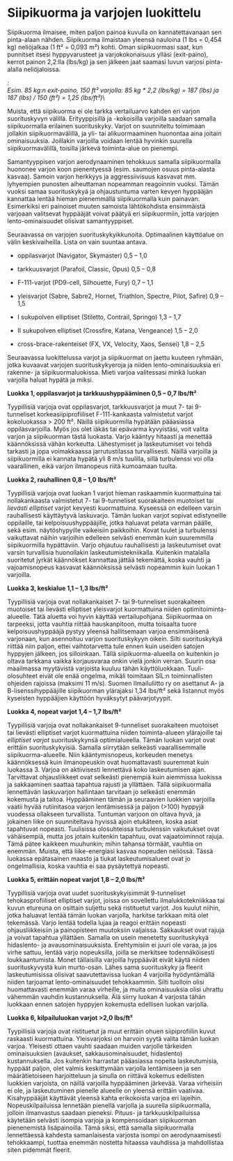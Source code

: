 # Siipikuorma ja varjojen luokittelu

Siipikuorma ilmaisee, miten paljon painoa kuvulla on kannatettavanaan
sen pinta-alaan nähden. Siipikuorma ilmaistaan yleensä nauloina (1 lbs =
0,454 kg) neliöjalkaa (1 ft² = 0,093 m²) kohti. Oman siipikuormasi saat,
kun punnitset itsesi hyppyvarusteet ja varjokokonaisuus ylläsi
(exit-paino), kerrot painon 2,2:lla (lbs/kg) ja sen jälkeen jaat saamasi
luvun varjosi pinta-alalla neliöjaloissa.
 

:   \
    *Esim. 85 kg:n exit-paino, 150 ft² varjolla: 85 kg \* 2,2 (lbs/kg) =
    187 (lbs) ja 187 (lbs) / 150 (ft²) = 1,25 (lbs/ft²)*\

Muista, että siipikuorma ei ole tarkka vertailuarvo kahden eri varjon
suorituskyvyn välillä. Erityyppisillä ja -kokoisilla varjoilla saadaan
samalla siipikuormalla erilainen suorituskyky. Varjot on suunniteltu
toimimaan jollakin siipikuormavälillä, ja yli- tai alikuormaaminen
huonontaa aina joitain ominaisuuksia. Joillakin varjoilla voidaan lentää
hyvinkin suurella siipikuormavälillä, toisilla järkevä toiminta-alue on
pienempi.

Samantyyppisen varjon aerodynaaminen tehokkuus samalla siipikuormalla
huononee varjon koon pienentyessä (esim. saumojen osuus pinta-alasta
kasvaa). Samoin varjon herkkyys ja aggressiivisuus kasvavat mm.
lyhyempien punosten aiheuttaman nopeamman reagoinnin vuoksi. Tämän
vuoksi samaa suorituskykyä ja ohjaustuntuma varten kevyen hyppääjän
kannattaa lentää hieman pienemmällä siipikuormalla kuin painavan.
Esimerkiksi eri painoiset muuten samoista lähtökohdista ensimmäistä
varjoaan valitsevat hyppääjät voivat päätyä eri siipikuormiin, jotta
varjojen lento-ominaisuudet olisivat samantyyppiset.

Seuraavassa on varjojen suorituskykyikkunoita. Optimaalinen käyttöalue
on välin keskivaiheilla. Lista on vain suuntaa antava.

-   oppilasvarjot (Navigator, Skymaster) 0,5 – 1,0

-   tarkkuusvarjot (Parafoil, Classic, Opus) 0,5 – 0,8

-   F-111-varjot (PD9-cell, Silhouette, Fury) 0,7 – 1,1

-   yleisvarjot (Sabre, Sabre2, Hornet, Triathlon, Spectre,
    Pilot, Safire) 0,9 – 1,5

-   I sukupolven elliptiset (Stiletto, Contrail, Springo) 1,3 – 1,7

-   II sukupolven elliptiset (Crossfire, Katana, Vengeance) 1,5 – 2,0

-   cross-brace-rakenteiset (FX, VX, Velocity, Xaos, Sensei) 1,8 – 2,5

Seuraavassa luokittelussa varjot ja siipikuormat on jaettu kuuteen
ryhmään, jotka kuvaavat varjojen suorituskykyeroja ja niiden
lento-ominaisuuksia eri rakenne- ja siipikuormaluokissa. Mieti varjoa
valitessasi minkä luokan varjolla haluat hypätä ja miksi.

**Luokka 1, oppilasvarjot ja tarkkuushyppääminen 0,5 – 0,7 lbs/ft²**

Tyypillisiä varjoja ovat oppilasvarjot, tarkkuusvarjot ja muut 7- tai
9-tunneliset korkeasiipiprofiiliset F-111-kankaasta valmistetut varjot
kokoluokassa &gt; 200 ft². Näillä siipikuormilla hypätään pääasiassa
oppilasvarjoilla. Myös jos olet iäkäs tai epävarma kyvyistäsi, voit
valita varjon ja siipikuorman tästä luokasta. Varjo kääntyy hitaasti ja
menettää käännöksissä vähän korkeutta. Lähestymiset ja laskeutumiset voi
tehdä tarkasti ja jopa voimakkaassa jarrutustilassa turvallisesti.
Näillä varjoilla ja siipikuormilla ei kannata hypätä yli 8 m/s tuulilla,
sillä turbulenssi voi olla vaarallinen, eikä varjon ilmanopeus riitä
kumoamaan tuulta.

**Luokka 2, rauhallinen 0,8 – 1,0 lbs/ft²**

Tyypillisiä varjoja ovat luokan 1 varjot hieman raskaammin kuormattuina
tai nollakankaasta valmistetut 7- tai 9-tunneliset suorakaiteen
muotoiset tai *lievästi elliptiset* varjot kevyesti kuormattuina.
Kyseessä on edelleen varsin rauhallisesti käyttäytyvä laskuvarjo. Tämän
luokan varjot sopivat edistyneille oppilaille, tai
kelpoisuushyppääjille, jotka haluavat pelata varman päälle, sekä esim.
näytöshypyille vaikeisiin paikkoihin. Kovat tuulet ja turbulenssi
vaikuttavat näihin varjoihin edelleen selvästi enemmän kuin suuremmilla
siipikuormilla hypättäviin. Varjo ohjautuu rauhallisesti ja
laskeutumiset ovat varsin turvallisia huonollakin
laskeutumistekniikalla. Kuitenkin matalalla suoritetut jyrkät käännökset
kannattaa jättää tekemättä, koska vauhti ja vajoamisnopeus kasvavat
käännöksissä selvästi nopeammin kuin luokan 1 varjoilla.

**Luokka 3, keskialue 1,1 – 1,3 lbs/ft²**

Tyypillisiä varjoja ovat nollakankaiset 7- tai 9-tunneliset suorakaiteen
muotoiset tai lievästi elliptiset yleisvarjot kuormattuina niiden
optimitoiminta-alueelle. Tätä aluetta voi hyvin käyttää vertailupohjana.
Siipikuormaa on tarpeeksi, jotta vauhtia riittää hauskanpitoon, mutta
toisaalta tuore kelpoisuushyppääjä pystyy yleensä hallitsemaan varjoa
ensimmäisenä varjonaan, kun asennoituu varjon suorituskykyyn oikein.
Silti suorituskykyä riittää niin paljon, ettei vaihtotarvetta tule ennen
kuin useiden satojen hyppyjen jälkeen, jos silloinkaan. Tällä
siipikuorma-alueella on kuitenkin jo oltava tarkkana vaikka korjausvaraa
onkin vielä jonkin verran. Suurin osa maailmassa myytävistä varjoista
kuuluu tähän käyttöluokkaan. Tuuli-olosuhteet eivät ole enää ongelma,
mikäli toimitaan SIL:n toiminnallisten ohjeiden rajoissa (maksimi 11
m/s). Suomen Ilmailuliitto ry on asettanut A- ja B-lisenssihyppääjille
siipikuorman ylärajaksi 1,34 lbs/ft² sekä listannut myös kyseisten
hyppääjien käyttöön hyväksytyt päävarjotyypit.

**Luokka 4, nopeat varjot 1,4 – 1,7 lbs/ft²**

Tyypillisiä varjoja ovat nollakankaiset 9-tunneliset suorakaiteen
muotoiset tai lievästi elliptiset varjot kuormattuina niiden
toiminta-alueen ylärajoille tai *elliptiset varjot* suorituskykynsä
optimialueella. Tämän luokan varjot ovat erittäin suorituskykyisiä.
Samalla siirrytään selkeästi vaarallisemmalle siipikuorma-alueelle. Niin
kääntymisnopeus, korkeuden menetys käännöksessä kuin ilmanopeuskin ovat
huomattavasti suuremmat kuin luokassa 3. Varjoa on aktiivisesti
lennettävä koko laskeutumisen ajan. Tarvittavat ohjausliikkeet ovat
selkeästi pienempiä kuin aiemmissa luokissa ja sakkaaminen saattaa
tapahtua rajusti ja yllättäen. Tällä siipikuormalla lennettävän
laskuvarjon hallintaan tarvitaan jo selkeästi enemmän kokemusta ja
taitoa. Hyppääminen tämän ja seuraavien luokkien varjoilla vaatii hyvää
rutiinitasoa varjon lentämisessä ja paljon (&gt;100) hyppyjä vuodessa
ollakseen turvallista. Tuntuman varjoon on oltava hyvä, ja jokainen
liike on suunniteltava hyvissä ajoin etukäteen, koska asiat tapahtuvat
nopeasti. Tuulisissa olosuhteissa turbulenssin vaikutukset ovat
vähäisempiä, mutta jos jotain kuitenkin tapahtuu, ovat vajaatoiminnot
rajuja. Tämä pätee kaikkeen muuhunkin; mihin tahansa törmäät, vauhtia on
enemmän. Muista, että liike-energiasi kasvaa nopeuden neliössä. Tässä
luokassa epätasainen maasto ja tiukat laskeutumisalueet ovat jo
ongelmallisia, koska vauhtia ei saa pysäytettyä nopeasti.

**Luokka 5, erittäin nopeat varjot 1,8 – 2,0 lbs/ft²**

Tyypillisiä varjoja ovat uudet suorituskykyisimmät 9-tunneliset
tehokasprofiiliset elliptiset varjot, joissa on sovellettu
ilmalukkotekniikkaa tai kuvun etureuna on osittain suljettu sekä
ristituetut varjot. Jos kuulut niihin, jotka haluavat lentää tämän
luokan varjolla, harkitse tarkkaan mitä olet tekemässä. Varjo lentää
todella lujaa ja reagoi erittäin nopeasti ohjausliikkeisiin ja
painopisteen muutoksiin valjaissa. Sakkaukset ovat rajuja ja voivat
tapahtua yllättäen. Samalla on usein menetetty suorituskykyä hidaslento-
ja avausominaisuuksista. Erehtymisiin ei juuri ole varaa, ja jos virhe
sattuu, lentää varjo nopeuksilla, joilla se merkitsee todennäköisesti
loukkaantumista. Monet tällaisilla varjoilla hyppäävät eivät käytä
niiden suorituskyvystä kuin murto-osan. Lähes sama suorituskyky ja
fleerit laskeutumisissa olisivat saavutettavissa luokan 4 varjoilla
hyödyntämällä niiden tarjoamat lento-ominaisuudet tehokkaammin. Silti
tuolloin olisi huomattavasti enemmän varaa virheille, ja muita
ominaisuuksia olisi uhrattu vähemmän vauhdin kustannuksella. Älä siirry
luokan 4 varjosta tähän luokkaan ennen satojen hyppyjen kokemusta
edellisen luokan varjolla.

**Luokka 6, kilpailuluokan varjot &gt;2,0 lbs/ft²**

Tyypillisiä varjoja ovat ristituetut ja muut erittäin ohuen
siipiprofiilin kuvut raskaasti kuormattuina. Yleisvarjoksi on harvoin
syytä valita tämän luokan varjoa. Yleisesti ottaen vauhti saadaan muiden
varjolle tärkeiden ominaisuuksien (avaukset, sakkausominaisuudet,
hidaslento) kustannuksella. Jos kuitenkin harrastat pääasiassa nopeita
laskeutumisia, hyppäät paljon, olet valmis keskittymään varjolla
lentämiseen ja sen määrätietoiseen harjoitteluun ja sinulla on riittävä
kokemus edellisten luokkien varjoista, on näillä varjoilla hyppääminen
järkevää. Varaa virheisiin ei ole, ja laskeutuminen pienelle alueelle on
yleensä erittäin vaativaa. Kisahyppääjät käyttävät yleensä kahta
erikokoista varjoa eri lajeihin. Nopeuskilpailuissa lennetään pienellä
varjolla ja suurella siipikuormalla, jolloin ilmanvastus saadaan
pieneksi. Pituus- ja tarkkuuskilpailuissa käytetään selvästi isompia
varjoja ja kompensoidaan siipikuorman pienenemistä lisäpainoilla. Tämä
siksi, että samalla siipikuormalla lennettäessä kahdesta samanlaisesta
varjosta isompi on aerodynaamisesti tehokkaampi, tuottaa enemmän
nostetta hitaassa vauhdissa ja mahdollistaa siten pidemmät fleerit.